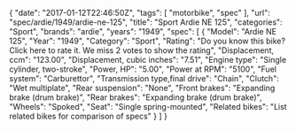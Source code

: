 {
    "date": "2017-01-12T22:46:50Z",
    "tags": [
        "motorbike",
        "spec"
    ],
    "url": "spec\/ardie\/1949\/ardie-ne-125",
    "title": "Sport Ardie NE 125",
    "categories": "Sport",
    "brands": "ardie",
    "years": "1949",
    "spec": [
        {
            "Model": "Ardie NE 125",
            "Year": "1949",
            "Category": "Sport",
            "Rating": "Do you know this bike?Click here to rate it. We miss 2 votes to show the rating",
            "Displacement, ccm": "123.00",
            "Displacement, cubic inches": "7.51",
            "Engine type": "Single cylinder, two-stroke",
            "Power, HP": "5.00",
            "Power at RPM": "5100",
            "Fuel system": "Carburettor",
            "Transmission type,final drive": "Chain",
            "Clutch": "Wet multiplate",
            "Rear suspension": "None",
            "Front brakes": "Expanding brake (drum brake)",
            "Rear brakes": "Expanding brake (drum brake)",
            "Wheels": "Spoked",
            "Seat": "Single spring-mounted",
            "Related bikes": "List related bikes for comparison of specs"
        }
    ]
}